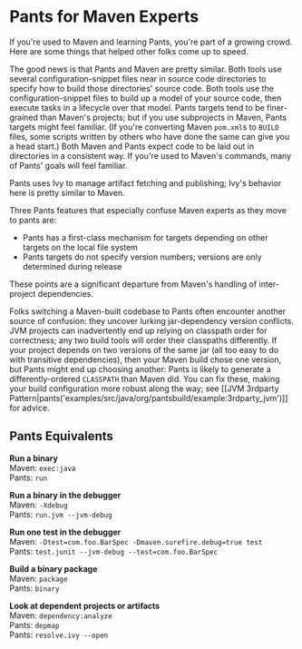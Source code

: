 Pants for Maven Experts
=======================

If you're used to Maven and learning Pants, you're part of a growing
crowd. Here are some things that helped other folks come up to speed.

The good news is that Pants and Maven are pretty similar. Both tools use
several configuration-snippet files near in source code directories to
specify how to build those directories' source code. Both tools use the
configuration-snippet files to build up a model of your source code,
then execute tasks in a lifecycle over that model. Pants targets tend to
be finer-grained than Maven's projects; but if you use subprojects in
Maven, Pants targets might feel familiar. (If you're converting Maven
`pom.xml`s to `BUILD` files, <a pantsref="setup_mvn2pants">some scripts written by others who
have done the same</a> can give you a head start.)
Both Maven and Pants expect code to be laid out in directories in a consistent way. If you're used
to Maven's commands, many of Pants' goals will feel familiar.

Pants uses Ivy to manage artifact fetching and publishing; Ivy's
behavior here is pretty similar to Maven.

Three Pants features that especially confuse Maven experts as they move
to pants are:

-   Pants has a first-class mechanism for targets depending on other
    targets on the local file system
-   Pants targets do not specify version numbers; versions are only
    determined during release

These points are a significant departure from Maven's handling
of inter-project dependencies.

Folks switching a Maven-built codebase to Pants often encounter another
source of confusion: they uncover lurking jar-dependency version
conflicts. JVM projects can inadvertently end up relying on classpath
order for correctness; any two build tools will order their classpaths
differently. If your project depends on two versions of the same jar
(all too easy to do with transitive dependencies), then your Maven build
chose one version, but Pants might end up choosing another: Pants is
likely to generate a differently-ordered `CLASSPATH` than Maven did. You
can fix these, making your build configuration more robust along the
way; see
[[JVM 3rdparty Pattern|pants('examples/src/java/org/pantsbuild/example:3rdparty_jvm')]]
for advice.

Pants Equivalents
-----------------

**Run a binary**<br>
Maven: `exec:java`<br>
Pants: `run`

**Run a binary in the debugger**<br>
Maven: `-Xdebug`<br>
Pants: `run.jvm --jvm-debug`

**Run one test in the debugger**<br>
Maven: `-Dtest=com.foo.BarSpec -Dmaven.surefire.debug=true test`<br>
Pants: `test.junit --jvm-debug --test=com.foo.BarSpec`

**Build a binary package**<br>
Maven: `package`<br>
Pants: `binary`<br>

**Look at dependent projects or artifacts**<br>
Maven: `dependency:analyze`<br>
Pants: `depmap`<br>
Pants: `resolve.ivy --open`<br>
